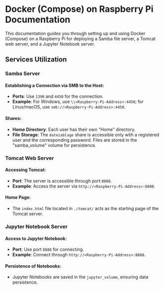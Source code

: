 # Docker (Compose) on Raspberry Pi Documentation

This documentation guides you through setting up and using Docker (Compose) on a Raspberry Pi for deploying a Samba file server, a Tomcat web server, and a Jupyter Notebook server.

## Services Utilization

### Samba Server

#### Establishing a Connection via SMB to the Host:
- **Ports**: Use `1390` and `4450` for the connection.
- **Example**: For Windows, use `\\<Raspberry-Pi-Address>:4450`; for Linux/macOS, use `smb://<Raspberry-Pi-Address>:4450`.

#### Shares:
- **Home Directory**: Each user has their own "Home" directory.
- **File Storage**: The `dateiablage` share is accessible only with a registered user and the corresponding password. Files are stored in the "samba_volume" volume for persistence.

### Tomcat Web Server

#### Accessing Tomcat:
- **Port**: The server is accessible through port `8080`.
- **Example**: Access the server via `http://<Raspberry-Pi-Address>:8080`.

#### Home Page:
- The `index.html` file located in `./tomcat/` acts as the starting page of the Tomcat server.

### Jupyter Notebook Server

#### Access to Jupyter Notebook:
- **Port**: Use port `8888` for connecting.
- **Example**: Connect through `http://<Raspberry-Pi-Address>:8888`.

#### Persistence of Notebooks:
- Jupyter Notebooks are saved in the `jupyter_volume`, ensuring data persistence.
